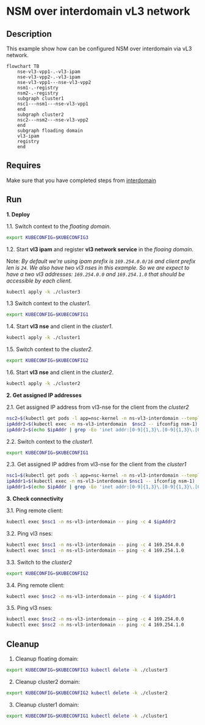 # NSM over interdomain vL3 network

## Description

This example show how can be configured NSM over interdomain via vL3 network.

```mermaid
flowchart TB
    nse-vl3-vpp1-.-vl3-ipam
    nse-vl3-vpp2-.-vl3-ipam
    nse-vl3-vpp1---nse-vl3-vpp2  
    nsm1-.-registry
    nsm2-.-registry
    subgraph cluster1
    nsc1---nsm1---nse-vl3-vpp1
    end
    subgraph cluster2
    nsc2---nsm2---nse-vl3-vpp2
    end
    subgraph floading domain
    vl3-ipam
    registry
    end
```
## Requires

Make sure that you have completed steps from [interdomain](../../)

## Run

**1. Deploy**

1.1. Switch context to the *floating domain*.

```bash
export KUBECONFIG=$KUBECONFIG3
```

1.2. Start **vl3 ipam** and register **vl3 network service** in the *floaing domain*.


Note: *By default we're using ipam prefix is `169.254.0.0/16` and client prefix len is `24`. We also have two vl3 nses in this example. So we are expect to have a two vl3 addresses: `169.254.0.0` and `169.254.1.0` that should be accessible by each client.*


```bash
kubectl apply -k ./cluster3
```

1.3 Switch context to the *cluster1*.

```bash
export KUBECONFIG=$KUBECONFIG1
```


1.4. Start **vl3 nse** and client in the *cluster1*.

```bash
kubectl apply -k ./cluster1
```

1.5. Switch context to the *cluster2*.

```bash
export KUBECONFIG=$KUBECONFIG2
```


1.6. Start **vl3 nse** and client in the *cluster2*.

```bash
kubectl apply -k ./cluster2
```


**2. Get assigned IP addresses**

2.1. Get assigned IP address from vl3-nse for the client from the *cluster2*

```bash
nsc2=$(kubectl get pods -l app=nsc-kernel -n ns-vl3-interdomain --template '{{range .items}}{{.metadata.name}}{{"\n"}}{{end}}')
ipAddr2=$(kubectl exec -n ns-vl3-interdomain  $nsc2 -- ifconfig nsm-1)
ipAddr2=$(echo $ipAddr | grep -Eo 'inet addr:[0-9]{1,3}\.[0-9]{1,3}\.[0-9]{1,3}\.[0-9]{1,3}'| cut -c 11-)
```

2.2. Switch context to the *cluster1*.

```bash
export KUBECONFIG=$KUBECONFIG1
```

2.3. Get assigned IP addres from vl3-nse for the client from the *cluster1*

```bash
nsc1=$(kubectl get pods -l app=nsc-kernel -n ns-vl3-interdomain --template '{{range .items}}{{.metadata.name}}{{"\n"}}{{end}}')
ipAddr1=$(kubectl exec -n ns-vl3-interdomain $nsc1 -- ifconfig nsm-1)
ipAddr1=$(echo $ipAddr | grep -Eo 'inet addr:[0-9]{1,3}\.[0-9]{1,3}\.[0-9]{1,3}\.[0-9]{1,3}'| cut -c 11-)
```

**3. Check connectivity**

3.1. Ping remote client:
```bash
kubectl exec $nsc1 -n ns-vl3-interdomain -- ping -c 4 $ipAddr2
```

3.2. Ping vl3 nses:
```bash
kubectl exec $nsc1 -n ns-vl3-interdomain -- ping -c 4 169.254.0.0
kubectl exec $nsc1 -n ns-vl3-interdomain -- ping -c 4 169.254.1.0
```


3.3. Switch to the *cluster2*
```bash
export KUBECONFIG=$KUBECONFIG2
```


3.4. Ping remote client:
```bash
kubectl exec $nsc2 -n ns-vl3-interdomain -- ping -c 4 $ipAddr1
```

3.5. Ping vl3 nses:
```bash
kubectl exec $nsc2 -n ns-vl3-interdomain -- ping -c 4 169.254.0.0
kubectl exec $nsc2 -n ns-vl3-interdomain -- ping -c 4 169.254.1.0
```

## Cleanup

1. Cleanup floating domain:

```bash
export KUBECONFIG=$KUBECONFIG3 kubectl delete -k ./cluster3
```

2. Cleanup cluster2 domain:

```bash
export KUBECONFIG=$KUBECONFIG2 kubectl delete -k ./cluster2
```

3. Cleanup cluster1 domain:

```bash
export KUBECONFIG=$KUBECONFIG1 kubectl delete -k ./cluster1
```
